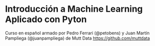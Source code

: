 # Introducción a Machine Learning Aplicado con Pyton

Curso en español armado por Pedro Ferrari (@petobens) y Juan Martín Pampliega (@juanpampliega) de Mutt Data https://github.com/muttdata
